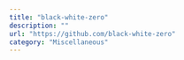 ```yaml
---
title: "black-white-zero"
description: ""
url: "https://github.com/black-white-zero"
category: "Miscellaneous"
---
```

